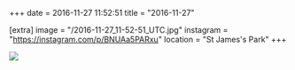 +++
date = 2016-11-27 11:52:51
title = "2016-11-27"

[extra]
image = "/2016-11-27_11-52-51_UTC.jpg"
instagram = "https://instagram.com/p/BNUAa5PARxu"
location = "St James's Park"
+++

<img src="/2016-11-27_11-52-51_UTC.jpg" />
